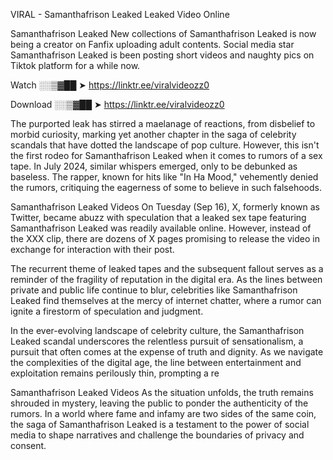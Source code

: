 VIRAL - Samanthafrison Leaked Leaked Video Online

Samanthafrison Leaked New collections of Samanthafrison Leaked is now being a creator on Fanfix uploading adult contents. Social media star Samanthafrison Leaked is been posting short videos and naughty pics on Tiktok platform for a while now.

Watch ░░▒▓██ ➤ https://linktr.ee/viralvideozz0

Download ░░▒▓██ ➤ https://linktr.ee/viralvideozz0

The purported leak has stirred a maelanage of reactions, from disbelief to morbid curiosity, marking yet another chapter in the saga of celebrity scandals that have dotted the landscape of pop culture. However, this isn't the first rodeo for Samanthafrison Leaked when it comes to rumors of a sex tape. In July 2024, similar whispers emerged, only to be debunked as baseless. The rapper, known for hits like "In Ha Mood," vehemently denied the rumors, critiquing the eagerness of some to believe in such falsehoods.

Samanthafrison Leaked Videos
On Tuesday (Sep 16), X, formerly known as Twitter, became abuzz with speculation that a leaked sex tape featuring Samanthafrison Leaked was readily available online. However, instead of the XXX clip, there are dozens of X pages promising to release the video in exchange for interaction with their post.

The recurrent theme of leaked tapes and the subsequent fallout serves as a reminder of the fragility of reputation in the digital era. As the lines between private and public life continue to blur, celebrities like Samanthafrison Leaked find themselves at the mercy of internet chatter, where a rumor can ignite a firestorm of speculation and judgment.

In the ever-evolving landscape of celebrity culture, the Samanthafrison Leaked scandal underscores the relentless pursuit of sensationalism, a pursuit that often comes at the expense of truth and dignity. As we navigate the complexities of the digital age, the line between entertainment and exploitation remains perilously thin, prompting a re

Samanthafrison Leaked Videos
As the situation unfolds, the truth remains shrouded in mystery, leaving the public to ponder the authenticity of the rumors. In a world where fame and infamy are two sides of the same coin, the saga of Samanthafrison Leaked is a testament to the power of social media to shape narratives and challenge the boundaries of privacy and consent.